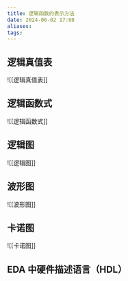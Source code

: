 ```yaml
---
title: 逻辑函数的表示方法
date: 2024-06-02 17:08
aliases: 
tags: 
---
```

## 逻辑真值表

![[逻辑真值表]]

## 逻辑函数式

![[逻辑函数式]]

## 逻辑图

![[逻辑图]]

## 波形图

![[波形图]]

## 卡诺图

![[卡诺图]]

## EDA 中硬件描述语言（HDL）

